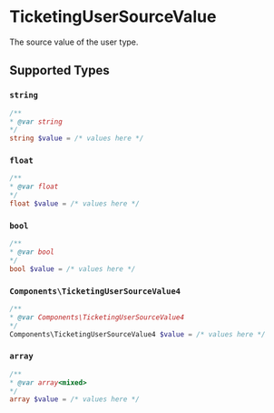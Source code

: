 # TicketingUserSourceValue

The source value of the user type.


## Supported Types

### `string`

```php
/**
* @var string
*/
string $value = /* values here */
```

### `float`

```php
/**
* @var float
*/
float $value = /* values here */
```

### `bool`

```php
/**
* @var bool
*/
bool $value = /* values here */
```

### `Components\TicketingUserSourceValue4`

```php
/**
* @var Components\TicketingUserSourceValue4
*/
Components\TicketingUserSourceValue4 $value = /* values here */
```

### `array`

```php
/**
* @var array<mixed>
*/
array $value = /* values here */
```


